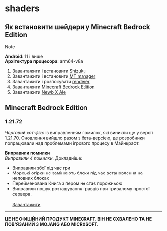 # shaders
## Як встановити шейдери у Minecraft Bedrock Edition
> [!NOTE]
> **Android**: 11 і вище
> <br>
> **Архітектура процесора**: arm64-v8a
> <br>
1. Завантажити і встановити [Shizuku](https://shizuku.rikka.app/download/)
2. Завантажити і встановити [MT manager](https://github.com/uzvarUA/shaders/releases/download/files/MT2.18.2.apk)
3. Завантажити і розпокувати [renderer](https://github.com/uzvarUA/shaders/releases/download/files/renderer.zip)
4. Завантажити [Minecraft Bedrock Edition](#minecraft-bedrock-edition)
5. Завантажити [Newb X Ale](https://github.com/uzvarUA/shaders/releases/download/files/Newb.X.Ale.v2.Renewed.-.Android.mcpack) <br>
## Minecraft Bedrock Edition
### 1.21.72
*Черговий хот-фікс* із виправленням помилок, які виникли ще у версії 1.21.70. Оновлення вийшло разом з бета-версією, де розробники попрацювали над проблемами ігрового процесу в Майнкрафт.

**Виправили помилки** <br>
*Виправили 4 помилки.* Докладніше:
* Виправили збої під час гри
* Морські огірки не замінюють блоки під час встановлення на неповних блоках
* Перейменована Книга з пером не стає порожньою
* Виправили пошук розташування гравців при тривалому простої сервера. <br><br>
[Завантажити](https://github.com/uzvarUA/shaders/releases/download/files/minecraft-1-21-72-01-arm64-v8a-xbox-servers.apk)
***
**ЦЕ НЕ ОФІЦІЙНИЙ ПРОДУКТ MINECRAFT. ВІН НЕ СХВАЛЕНО ТА НЕ ПОВ'ЯЗАНИЙ З MOJANG АБО MICROSOFT.**
